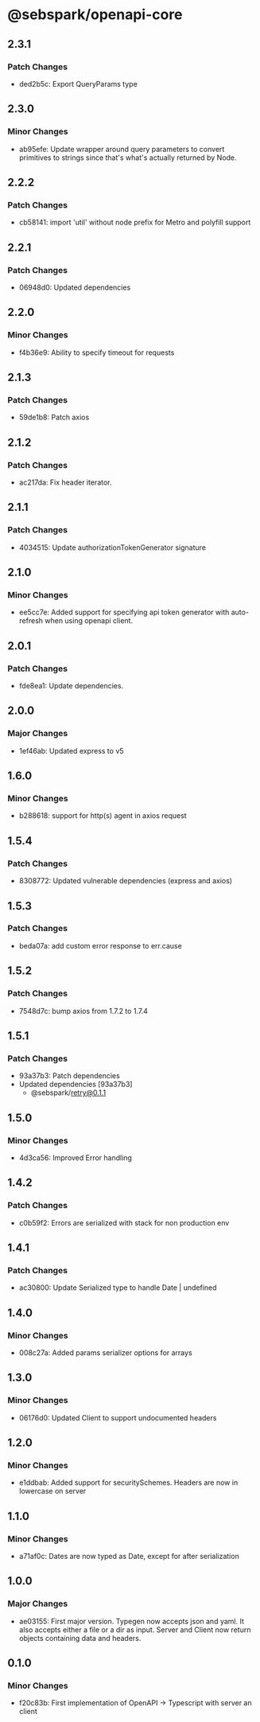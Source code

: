 # @sebspark/openapi-core

## 2.3.1

### Patch Changes

- ded2b5c: Export QueryParams type

## 2.3.0

### Minor Changes

- ab95efe: Update wrapper around query parameters to convert primitives to strings since that's what's actually returned by Node.

## 2.2.2

### Patch Changes

- cb58141: import 'util' without node prefix for Metro and polyfill support

## 2.2.1

### Patch Changes

- 06948d0: Updated dependencies

## 2.2.0

### Minor Changes

- f4b36e9: Ability to specify timeout for requests

## 2.1.3

### Patch Changes

- 59de1b8: Patch axios

## 2.1.2

### Patch Changes

- ac217da: Fix header iterator.

## 2.1.1

### Patch Changes

- 4034515: Update authorizationTokenGenerator signature

## 2.1.0

### Minor Changes

- ee5cc7e: Added support for specifying api token generator with auto-refresh when using openapi client.

## 2.0.1

### Patch Changes

- fde8ea1: Update dependencies.

## 2.0.0

### Major Changes

- 1ef46ab: Updated express to v5

## 1.6.0

### Minor Changes

- b288618: support for http(s) agent in axios request

## 1.5.4

### Patch Changes

- 8308772: Updated vulnerable dependencies (express and axios)

## 1.5.3

### Patch Changes

- beda07a: add custom error response to err.cause

## 1.5.2

### Patch Changes

- 7548d7c: bump axios from 1.7.2 to 1.7.4

## 1.5.1

### Patch Changes

- 93a37b3: Patch dependencies
- Updated dependencies [93a37b3]
  - @sebspark/retry@0.1.1

## 1.5.0

### Minor Changes

- 4d3ca56: Improved Error handling

## 1.4.2

### Patch Changes

- c0b59f2: Errors are serialized with stack for non production env

## 1.4.1

### Patch Changes

- ac30800: Update Serialized type to handle Date | undefined

## 1.4.0

### Minor Changes

- 008c27a: Added params serializer options for arrays

## 1.3.0

### Minor Changes

- 06176d0: Updated Client to support undocumented headers

## 1.2.0

### Minor Changes

- e1ddbab: Added support for securitySchemes. Headers are now in lowercase on server

## 1.1.0

### Minor Changes

- a71af0c: Dates are now typed as Date, except for after serialization

## 1.0.0

### Major Changes

- ae03155: First major version. Typegen now accepts json and yaml. It also accepts either a file or a dir as input. Server and Client now return objects containing data and headers.

## 0.1.0

### Minor Changes

- f20c83b: First implementation of OpenAPI -> Typescript with server an client

